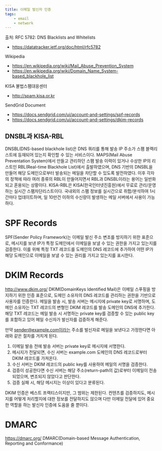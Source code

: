 ```yaml
---
title: 이메일 발신자 인증
tags:
    - email
    - network
---
```

출처:
RFC 5782: DNS Blacklists and Whitelists
- https://datatracker.ietf.org/doc/html/rfc5782

Wikipedia
- https://en.wikipedia.org/wiki/Mail_Abuse_Prevention_System
- https://en.wikipedia.org/wiki/Domain_Name_System-based_blackhole_list

KISA 불법스팸대응센터
- http://spam.kisa.or.kr

SendGrid Document
- https://docs.sendgrid.com/ui/account-and-settings/spf-records
- https://docs.sendgrid.com/ui/account-and-settings/dkim-records

## DNSBL과 KISA-RBL
DNSBL(DNS-based blackhole list)은 DNS 쿼리를 통해 발송 IP 주소가 스팸 블랙리스트에 등재되어 있는지 확인할 수 있는 서비스이다. MAPS(Mail Abuse Preventation System)에서 만들고 관리하던 스팸 발송 이력이 있거나 수상한 IP의 리스트인 RBL(Real-time Blackhole List)에서 출발하였으며, DNS 기반의 DNSBL을 만들어 해당 도메인으로부터 발송되는 메일을 차단할 수 있도록 발전하였다. 이후 각자의 정책에 따라 여러 종류의 RBL이 만들어지면서 RBL과 DNSBL이라는 용어는 일반화되고 혼용되는 상황이다.
KISA-RBL은 KISA(한국인터넷진흥원)에서 무료로 관리/운영하는 실시간 스팸차단리스트이다. 국내외의 스팸 정보를 실시간으로 취합/분석하여 1시간마다 업데이트하며, 일 10만건 이하의 수신량이 발생하는 메일 서버에서 사용이 가능하다.

# SPF Records
SPF(Sender Policy Framework)는 이메일 발신 주소 변조를 방지하기 위한 표준으로, 메시지를 보낸 IP가 특정 도메인에서 이메일을 보낼 수 있는 권한을 가지고 있는지를 검증한다. 이를 위해 특정 TXT 레코드를 도메인의 DNS 레코드에 추가하여 어떤 IP가 해당 도메인으로 이메일을 보낼 수 있는 권리를 가지고 있는지를 표시한다.

# DKIM Records
http://www.dkim.org/
DKIM(DomainKeys Identified Mail)은 이메일 스푸핑을 방지하기 위한 인증 표준으로, 도메인 소유자의 DNS 레코드를 관리하는 권한을 기반으로 사용자를 인증한다. 메일을 발송 시, 발송 서버는 메시지에 private key로 서명하며, 도메인 소유자는 TXT 레코드의 변형인 DKIM 레코드를 발송 도메인의 DNS에 추가한다. 해당 TXT 레코드는 메일 발송 시 서명하는 private key를 검증할 수 있는 public key를 포함하고 있어 메일 수신자가 발신자를 검증하게 해준다.

만약 sender@example.com이라는 주소를 발신자로 메일을 보낸다고 가정한다면 아래와 같은 절차를 거치게 된다.
1. 이메일 발송 전에 발송 서버는 private key로 메시지에 서명한다.
2. 메시지가 전달되면, 수신 서버는 example.com 도메인의 DNS 레코드로부터 DKIM 레코드를 가져온다.
3. 수신 서버는 DKIM 레코드의 public key를 사용하여 메일의 서명을 검증한다.
4. 검증이 성공한다면 수신 서버는 해당 주소(return-path의 값)로부터 이메일이 전송되었으며, 변조되지 않았다고 판단한다.
5. 검증 실패 시, 해당 메시지는 이상이 있다고 분류된다.

DKIM 인증은 베스트 프랙티스이지만, 그 범위는 제한된다. 컨텐츠를 검증하지도, 메시지를 어떻게 처리할지에 대한 정보를 전달하지도 않으며 다만 이메일 전달에 있어 중요한 역할을 하는 발신자 인증에 도움을 줄 뿐이다.

# DMARC
https://dmarc.org/
DMARC(Domain-based Message Authentication, Reporting and Conformance)